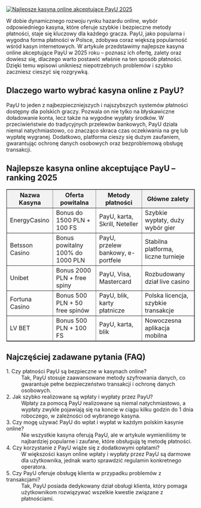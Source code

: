 [![Najlepsze kasyna online akceptujące PayU 2025](https://123-caf.pages.dev/gitsignup.png)](https://vrmoo.ru/Bt82HjjY)

<div>     <p>W dobie dynamicznego rozwoju rynku hazardu online, wybór odpowiedniego kasyna, które oferuje szybkie i bezpieczne metody płatności, staje się kluczowy dla każdego gracza. PayU, jako popularna i wygodna forma płatności w Polsce, zdobywa coraz większą popularność wśród kasyn internetowych. W artykule przedstawimy najlepsze kasyna online akceptujące PayU w 2025 roku – poznasz ich ofertę, zalety oraz dowiesz się, dlaczego warto postawić właśnie na ten sposób płatności. Dzięki temu wpisowi unikniesz niepotrzebnych problemów i szybko zaczniesz cieszyć się rozgrywką.</p>    <h2>Dlaczego warto wybrać kasyna online z PayU?</h2>   <p>PayU to jeden z najbezpieczniejszych i najszybszych systemów płatności dostępny dla polskich graczy. Pozwala on nie tylko na błyskawiczne doładowanie konta, lecz także na wygodne wypłaty środków. W przeciwieństwie do tradycyjnych przelewów bankowych, PayU działa niemal natychmiastowo, co znacząco skraca czas oczekiwania na grę lub wypłatę wygranej. Dodatkowo, platforma cieszy się dużym zaufaniem, gwarantując ochronę danych osobowych oraz bezproblemową obsługę transakcji.</p>    <h2>Najlepsze kasyna online akceptujące PayU – ranking 2025</h2>   <table border="1" cellpadding="8" cellspacing="0" style="border-collapse: collapse; width: 100%; max-width: 700px;">     <thead>       <tr style="background-color: #f2f2f2;">         <th>Nazwa Kasyna</th>         <th>Oferta powitalna</th>         <th>Metody płatności</th>         <th>Główne zalety</th>       </tr>     </thead>     <tbody>       <tr>         <td>EnergyCasino</td>         <td>Bonus do 1500 PLN + 100 FS</td>         <td>PayU, karta, Skrill, Neteller</td>         <td>Szybkie wypłaty, duży wybór gier</td>       </tr>       <tr>         <td>Betsson Casino</td>         <td>Bonus powitalny 100% do 1000 PLN</td>         <td>PayU, przelew bankowy, e-portfele</td>         <td>Stabilna platforma, liczne turnieje</td>       </tr>       <tr>         <td>Unibet</td>         <td>Bonus 2000 PLN + free spiny</td>         <td>PayU, Visa, Mastercard</td>         <td>Rozbudowany dział live casino</td>       </tr>       <tr>         <td>Fortuna Casino</td>         <td>Bonus 500 PLN + 50 free spinów</td>         <td>PayU, blik, karty płatnicze</td>         <td>Polska licencja, szybkie transakcje</td>       </tr>       <tr>         <td>LV BET</td>         <td>Bonus 500 PLN + 100 FS</td>         <td>PayU, karta, blik</td>         <td>Nowoczesna aplikacja mobilna</td>       </tr>     </tbody>   </table>      <h2>Najczęściej zadawane pytania (FAQ)</h2>   <dl>     <dt>1. Czy płatności PayU są bezpieczne w kasynach online?</dt>     <dd>Tak, PayU stosuje zaawansowane metody szyfrowania danych, co gwarantuje pełne bezpieczeństwo transakcji i ochronę danych osobowych.</dd>      <dt>2. Jak szybko realizowane są wpłaty i wypłaty przez PayU?</dt>     <dd>Wpłaty za pomocą PayU realizowane są niemal natychmiastowo, a wypłaty zwykle pojawiają się na koncie w ciągu kilku godzin do 1 dnia roboczego, w zależności od wybranego kasyna.</dd>      <dt>3. Czy mogę używać PayU do wpłat i wypłat w każdym polskim kasynie online?</dt>     <dd>Nie wszystkie kasyna oferują PayU, ale w artykule wymieniliśmy te najbardziej popularne i zaufane, które obsługują tę metodę płatności.</dd>      <dt>4. Czy korzystanie z PayU wiąże się z dodatkowymi opłatami?</dt>     <dd>W większości kasyn online wpłaty i wypłaty przez PayU są darmowe dla użytkownika, jednak warto sprawdzić regulamin konkretnego operatora.</dd>      <dt>5. Czy PayU oferuje obsługę klienta w przypadku problemów z transakcjami?</dt>     <dd>Tak, PayU posiada dedykowany dział obsługi klienta, który pomaga użytkownikom rozwiązywać wszelkie kwestie związane z płatnościami.</dd>   </dl> </div>
